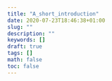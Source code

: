 ```yaml
---
title: "A_short_introduction"
date: 2020-07-23T18:46:38+01:00
slug: ""
description: ""
keywords: []
draft: true
tags: []
math: false
toc: false
---
```

